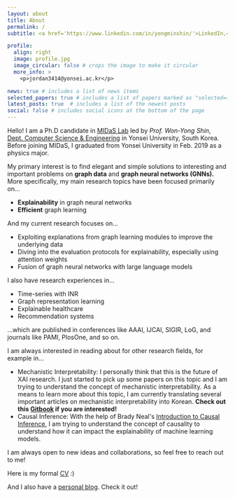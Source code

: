 ```yaml
---
layout: about
title: About
permalink: /
subtitle: <a href='https://www.linkedin.com/in/yongminshin/'>LinkedIn,</a><a href='https://twitter.com/YongminWavyShin'>Twitter,</a><a href='https://github.com/jordan7186'>Github</a>

profile:
  align: right
  image: profile.jpg
  image_circular: false # crops the image to make it circular
  more_info: >
    <p>jordan3414@yonsei.ac.kr</p>

news: true # includes a list of news items
selected_papers: true # includes a list of papers marked as "selected={true}"
latest_posts: true  # includes a list of the newest posts
social: false # includes social icons at the bottom of the page
---
```


Hello! I am a Ph.D candidate in [MIDaS Lab](https://sites.google.com/site/midasyonsei) led by *Prof. Won-Yong Shin*, [Dept. Computer Science & Engineering](https://cse.yonsei.ac.kr/cse/index.do) in Yonsei University, South Korea. Before joining MIDaS, I graduated from Yonsei University in Feb. 2019 as a physics major. 

My primary interest is to find elegant and simple solutions to interesting and important problems on **graph data** and **graph neural networks (GNNs).** More specifically, my main research topics have been focused primarily on…

- **Explainability** in graph neural networks
- **Efficient** graph learning

And my current research focuses on...

- Exploiting explanations from graph learning modules to improve the underlying data
- Diving into the evaluation protocols for explainability, especially using attention weights
- Fusion of graph neural networks with large language models

I also have research experiences in…

- Time-series with INR
- Graph representation learning
- Explainable healthcare
- Recommendation systems

...which are published in conferences like AAAI, IJCAI, SIGIR, LoG, and journals like PAMI, PlosOne, and so on.


I am always interested in reading about for other research fields, for example in...
- Mechanistic Interpretability: I personally think that this is the future of XAI research. I just started to pick up some papers on this topic and I am trying to understand the concept of mechanistic interpretability. As a means to learn more about this topic, I am currently translating several important articles on mechanistic interpretability into Korean. **Check out this [Gitbook](https://lesskorrect.gitbook.io/mechanistic-interpretability) if you are interested!**
- Causal Inference: With the help of Brady Neal's [Introduction to Causal Inference](https://www.bradyneal.com/causal-inference-course), I am trying to understand the concept of causality to understand how it can impact the explainability of machine learning models.

I am always open to new ideas and collaborations, so feel free to reach out to me!

Here is my formal <a href="https://drive.google.com/file/d/1UhefwaijAm7FC312RY2UYLxnRH0jNrqY/view?usp=sharing">CV</a> :)

And I also have a <a href="https://yongminshin.thesimple.ink/">personal blog</a>. Check it out!


